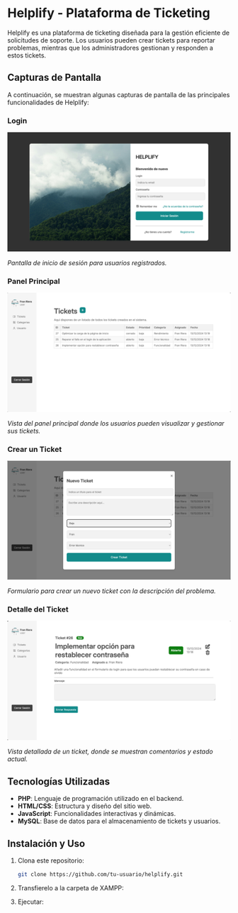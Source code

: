 # Helplify - Plataforma de Ticketing

Helplify es una plataforma de ticketing diseñada para la gestión eficiente de solicitudes de soporte. Los usuarios pueden crear tickets para reportar problemas, mientras que los administradores gestionan y responden a estos tickets.

## Capturas de Pantalla

A continuación, se muestran algunas capturas de pantalla de las principales funcionalidades de Helplify:

### Login

![Login](./public/images/login.png)

*Pantalla de inicio de sesión para usuarios registrados.*

### Panel Principal

![Panel Principal](./public/images/panel-principal.png)

*Vista del panel principal donde los usuarios pueden visualizar y gestionar sus tickets.*

### Crear un Ticket

![Crear Ticket](./public/images/crear-ticket.png)

*Formulario para crear un nuevo ticket con la descripción del problema.*

### Detalle del Ticket

![Ticket Detalle](./public/images/ticket-detalle.png)

*Vista detallada de un ticket, donde se muestran comentarios y estado actual.*

## Tecnologías Utilizadas

- **PHP**: Lenguaje de programación utilizado en el backend.
- **HTML/CSS**: Estructura y diseño del sitio web.
- **JavaScript**: Funcionalidades interactivas y dinámicas.
- **MySQL**: Base de datos para el almacenamiento de tickets y usuarios.

## Instalación y Uso

1. Clona este repositorio:

   ```bash
   git clone https://github.com/tu-usuario/helplify.git

2. Transfierelo a la carpeta de XAMPP:
   
3. Ejecutar:
